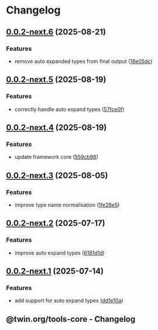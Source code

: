 # Changelog

## [0.0.2-next.6](https://github.com/twinfoundation/tools/compare/tools-core-v0.0.2-next.5...tools-core-v0.0.2-next.6) (2025-08-21)


### Features

* remove auto expanded types from final output ([18e05dc](https://github.com/twinfoundation/tools/commit/18e05dc88f71a0a27b79d1d076b1261b42d2c4c2))

## [0.0.2-next.5](https://github.com/twinfoundation/tools/compare/tools-core-v0.0.2-next.4...tools-core-v0.0.2-next.5) (2025-08-19)


### Features

* correctly handle auto expand types ([57fce0f](https://github.com/twinfoundation/tools/commit/57fce0f9ec4a0876665d70adc6e885f6feb3caf7))

## [0.0.2-next.4](https://github.com/twinfoundation/tools/compare/tools-core-v0.0.2-next.3...tools-core-v0.0.2-next.4) (2025-08-19)


### Features

* update framework core ([559cb98](https://github.com/twinfoundation/tools/commit/559cb98612c05a05458b37462cda806b9591b18a))

## [0.0.2-next.3](https://github.com/twinfoundation/tools/compare/tools-core-v0.0.2-next.2...tools-core-v0.0.2-next.3) (2025-08-05)


### Features

* improve type name normalisation ([1fe28e5](https://github.com/twinfoundation/tools/commit/1fe28e567593e46a41a833fbba95fe4cd958f525))

## [0.0.2-next.2](https://github.com/twinfoundation/tools/compare/tools-core-v0.0.2-next.1...tools-core-v0.0.2-next.2) (2025-07-17)


### Features

* improve auto expand types ([6181d1d](https://github.com/twinfoundation/tools/commit/6181d1daded1f91323195cf7efbc2f1881f38b41))

## [0.0.2-next.1](https://github.com/twinfoundation/tools/compare/tools-core-v0.0.2-next.0...tools-core-v0.0.2-next.1) (2025-07-14)


### Features

* add support for auto expand types ([dd1e10a](https://github.com/twinfoundation/tools/commit/dd1e10a5b2fea6f80890ff6f3971f48e239cb4c1))

## @twin.org/tools-core - Changelog
